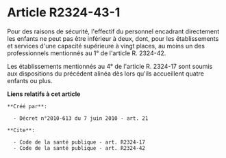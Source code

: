# Article R2324-43-1

Pour des raisons de sécurité, l'effectif du personnel encadrant directement les enfants ne peut pas être inférieur à deux,
dont, pour les établissements et services d'une capacité supérieure à vingt places, au moins un des professionnels mentionnés
au 1° de l'article R. 2324-42. 

Les établissements mentionnés au 4° de l'article R. 2324-17 sont soumis aux dispositions du précédent alinéa dès lors qu'ils
accueillent quatre enfants ou plus.

**Liens relatifs à cet article**

	**Créé par**:

	  - Décret n°2010-613 du 7 juin 2010 - art. 21

	**Cite**:

	  - Code de la santé publique - art. R2324-17
	  - Code de la santé publique - art. R2324-42
